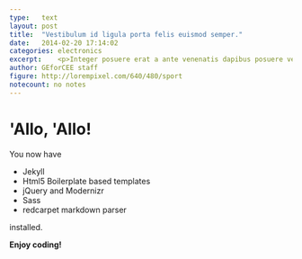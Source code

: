 ```yaml
---
type:	text
layout: post
title:  "Vestibulum id ligula porta felis euismod semper."
date:	2014-02-20 17:14:02
categories: electronics
excerpt:	<p>Integer posuere erat a ante venenatis dapibus posuere velit aliquet. Nulla vitae elit libero, a pharetra augue. Nullam id dolor id nibh ultricies vehicula ut id elit.</p><p>Lorem ipsum dolor sit amet, consectetur adipiscing elit. Vestibulum id ligula porta felis euismod semper. Maecenas faucibus mollis interdum. Nullam quis risus eget urna mollis ornare vel eu leo. Nullam id dolor id nibh ultricies vehicula ut id elit. Aenean lacinia bibendum nulla sed consectetur.</p>
author:	GEforCEE staff
figure:	http://lorempixel.com/640/480/sport
notecount: no notes
---
```


# 'Allo, 'Allo!

You now have

- Jekyll
- Html5 Boilerplate based templates
- jQuery and Modernizr
- Sass
- redcarpet markdown parser

installed.

**Enjoy coding!**
